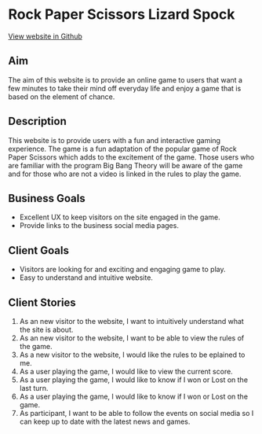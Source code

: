 # Rock Paper Scissors Lizard Spock

[View website in Github](url:https://https://steven-dawson18.github.io/Rock-Paper-Scissors-Spock-Reloaded/)

## Aim
The aim of this website is to provide an online game to users that want a few minutes to take their mind off everyday life and enjoy a game that is based on the element of chance.

## Description
This website is to provide users with a fun and interactive gaming experience. The game is a fun adaptation of the popular game of Rock Paper Scissors which adds to the excitement of the game. Those users who are familiar with the program Big Bang Theory will be aware of the game and for those who are not a video is linked in the rules to play the game.

## Business Goals
* Excellent UX to keep visitors on the site engaged in the game.
* Provide links to the business social media pages.
## Client Goals
* Visitors are looking for and exciting and engaging game to play.
* Easy to understand and intuitive website.

## Client Stories

1. As an new visitor to the website, I want to intuitively understand what the site is about.
2. As an new visitor to the website, I want to be able to view the rules of the game.
3. As a new visitor to the website, I would like the rules to be eplained to me.
4. As a user playing the game, I would like to view the current score.
5. As a user playing the game, I would like to know if I won or Lost on the last turn.
6. As a user playing the game, I would like to know if I won or Lost on the game.
7. As participant, I want to be able to follow the events on social media so I can keep up to date with the latest news and games.